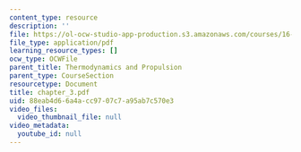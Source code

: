 ```yaml
---
content_type: resource
description: ''
file: https://ol-ocw-studio-app-production.s3.amazonaws.com/courses/16-01-unified-engineering-i-ii-iii-iv-fall-2005-spring-2006/88eab4d66a4acc9707c7a95ab7c570e3_chapter_3.pdf
file_type: application/pdf
learning_resource_types: []
ocw_type: OCWFile
parent_title: Thermodynamics and Propulsion
parent_type: CourseSection
resourcetype: Document
title: chapter_3.pdf
uid: 88eab4d6-6a4a-cc97-07c7-a95ab7c570e3
video_files:
  video_thumbnail_file: null
video_metadata:
  youtube_id: null
---
```

